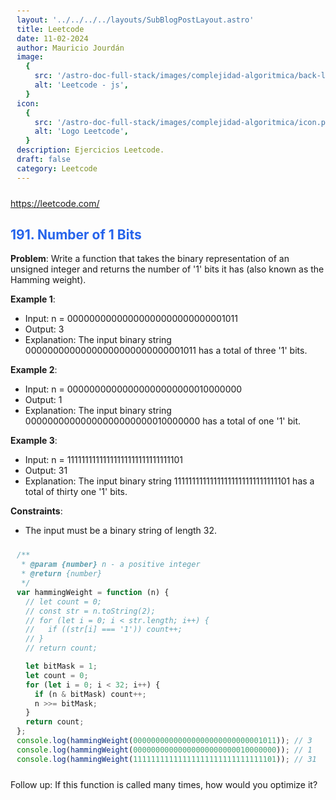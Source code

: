 ```yaml
---
layout: '../../../../layouts/SubBlogPostLayout.astro'
title: Leetcode
date: 11-02-2024
author: Mauricio Jourdán
image:
  {
    src: '/astro-doc-full-stack/images/complejidad-algoritmica/back-leetcode.png',
    alt: 'Leetcode - js',
  }
icon:
  {
    src: '/astro-doc-full-stack/images/complejidad-algoritmica/icon.png',
    alt: 'Logo Leetcode',
  }
description: Ejercicios Leetcode.
draft: false
category: Leetcode
---
```


https://leetcode.com/

## 191. Number of 1 Bits

**Problem**: Write a function that takes the binary representation of an unsigned integer and returns the number of '1' bits it has (also known as the Hamming weight).

**Example 1**:

- Input: n = 00000000000000000000000000001011
- Output: 3
- Explanation: The input binary string 00000000000000000000000000001011 has a total of three '1' bits.

**Example 2**:

- Input: n = 00000000000000000000000010000000
- Output: 1
- Explanation: The input binary string 00000000000000000000000010000000 has a total of one '1' bit.

**Example 3**:

- Input: n = 11111111111111111111111111111101
- Output: 31
- Explanation: The input binary string 11111111111111111111111111111101 has a total of thirty one '1' bits.

**Constraints**:

- The input must be a binary string of length 32.

```js
/**
 * @param {number} n - a positive integer
 * @return {number}
 */
var hammingWeight = function (n) {
  // let count = 0;
  // const str = n.toString(2);
  // for (let i = 0; i < str.length; i++) {
  //   if ((str[i] === '1')) count++;
  // }
  // return count;

  let bitMask = 1;
  let count = 0;
  for (let i = 0; i < 32; i++) {
    if (n & bitMask) count++;
    n >>= bitMask;
  }
  return count;
};
console.log(hammingWeight(00000000000000000000000000001011)); // 3
console.log(hammingWeight(00000000000000000000000010000000)); // 1
console.log(hammingWeight(11111111111111111111111111111101)); // 31
```

Follow up: If this function is called many times, how would you optimize it?

<style>
  h1 { color: #713f12; }
  h2 { color: #2563eb; }
  h3 { color: #a855f7; }
  img {
    width: 100%;
    height: 100%;
    object-fit: cover;
  }
  pre {
    padding: 10px;
  }
</style>
